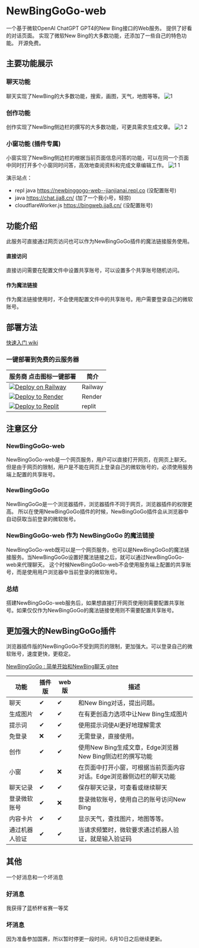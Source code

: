 # NewBingGoGo-web

一个基于微软OpenAI ChatGPT GPT4的New Bing接口的Web服务。
提供了好看的对话页面。
实现了微软New Bing的大多数功能，还添加了一些自己的特色功能。
开源免费。

## 主要功能展示
### 聊天功能
聊天实现了NewBing的大多数功能，搜索，画图，天气，地图等等。
![1](https://github.com/jianjianai/NewBingGoGo-Web/assets/59829816/f951030f-7941-4ec7-887c-355d003a67be)

### 创作功能
创作实现了NewBing侧边栏的撰写的大多数功能，可更具需求生成文章。
![1 2](https://github.com/jianjianai/NewBingGoGo-Web/assets/59829816/c6469529-0571-4a5d-8161-1a9707f52592)

### 小窗功能 (插件专属)
小窗实现了NewBing侧边栏的根据当前页面信息问答的功能，可以在同一个页面中同时打开多个小窗同时问答，高效地查阅资料和完成文章编辑工作。
![1 1](https://github.com/jianjianai/NewBingGoGo-Web/assets/59829816/09d6cf75-f870-4c04-8809-70a3d7bc9817)


演示站点：
- repl java https://newbinggogo-web--jianjianai.repl.co (没配置账号)
- java https://chat.jja8.cn/ (加了一个我小号，轻掠)
- cloudflareWorker.js https://bingweb.jja8.cn/  (没配置账号)

## 功能介绍
此服务可直接通过网页访问也可以作为NewBingGoGo插件的魔法链接服务使用。

#### **直接访问** 
直接访问需要在配置文件中设置共享账号，可以设置多个共享账号随机访问。

#### **作为魔法链接**
作为魔法链接使用时，不会使用配置文件中的共享账号。用户需要登录自己的微软账号。


## 部署方法

[快速入门 wiki](https://github.com/jianjianai/NewBingGoGo-Web/wiki/%E5%BF%AB%E9%80%9F%E5%85%A5%E9%97%A8)

### 一键部署到免费的云服务器
|服务商 点击图标一键部署|简介|
|---|---|
|[![Deploy on Railway](https://railway.app/button.svg)](https://railway.app/template/GE_YVq?referralCode=s40fic)|Railway|
|[![Deploy to Render](https://render.com/images/deploy-to-render-button.svg)](https://render.com/deploy?repo=https://github.com/jianjianai/NewBingGoGo-Web)|Render|
|[![Deploy to Replit]()](https://replit.com/@jianjianai/NewBingGoGo-Web)|replit|


## 注意区分
### NewBingGoGo-web
NewBingGoGo-web是一个网页服务，用户可以直接打开网页，在网页上聊天。
但是由于网页的限制，用户是不能在网页上登录自己的微软账号的，必须使用服务端上配置的共享账号。

### NewBingGoGo
NewBingGoGo是一个浏览器插件，浏览器插件不同于网页，浏览器插件的权限更高。
所以在使用NewBingGoGo插件的时候，NewBingGoGo插件会从浏览器中自动获取当前登录的微软账号。

### NewBingGoGo-web 作为 NewBingGoGo 的魔法链接
NewBingGoGo-web既可以是一个网页服务，也可以是NewBingGoGo的魔法链接服务。当NewBingGoGo设置好魔法链接之后，就可以通过NewBingGoGo-web来代理聊天。
这个时候NewBingGoGo-web不会使用服务端上配置的共享账号，而是使用用户浏览器中当前登录的微软账号。

### 总结
搭建NewBingGoGo-web服务后，如果想直接打开网页使用则需要配置共享账号。如果仅仅作为NewBingGoGo的魔法链接使用则不需要配置共享账号。


## 更加强大的NewBingGoGo插件
浏览器插件版的NewBingGoGo不受到网页的限制，更加强大。可以登录自己的微软账号，速度更快，更稳定。

[NewBingGoGo : 简单开始和NewBing聊天 gitee](https://gitee.com/jja8/NewBingGoGo)

| 功能     | 插件版 | web版 | 描述                                     |
|--------|-----|------|----------------------------------------|
| 聊天     | ✔   | ✔    | 和New Bing对话，提出问题。                      |
| 生成图片   | ✔   | ✔    | 在有更创造力选项中让New Bing生成图片                 |
| 提示词    | ✔   | ✔    | 使用提示词使AI更好地理解需求                        |
| 免登录    | ❌   | ✔    | 无需登录，直接使用。                             |
| 创作     | ✔   | ✔    | 使用New Bing生成文章，Edge浏览器New Bing侧边栏的撰写功能 |
| 小窗     | ✔   | ❌    | 在页面中打开小窗，可根据当前页面内容对话。Edge浏览器侧边栏的聊天功能   |
| 聊天记录   | ✔   | ✔    | 保存聊天记录，可查看或继续聊天                        |
| 登录微软账号 | ✔   | ❌    | 登录微软账号，使用自己的账号访问New Bing               |
| 内容卡片   | ✔   | ✔    | 显示天气，查找图片，地图等等。                        |
| 通过机器人验证| ✔ | ✔  | 当请求频繁时，微软要求通过机器人验证，就是输入验证码|


## 其他
一个好消息和一个坏消息
### 好消息
我获得了蓝桥杯省赛一等奖
### 坏消息
因为准备参加国赛，所以暂时停更一段时间，6月10日之后继续更新。
